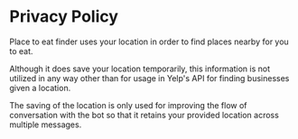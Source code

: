 # Privacy Policy

Place to eat finder uses your location in order to find places nearby for you to eat.

Although it does save your location temporarily, this information is not utilized in any way other than for usage in Yelp's API for finding businesses given a location.

The saving of the location is only used for improving the flow of conversation with the bot so that it retains your provided location across multiple messages.
